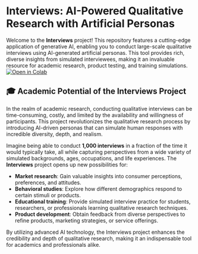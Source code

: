 # Interviews: AI-Powered Qualitative Research with Artificial Personas

Welcome to the **Interviews** project! This repository features a cutting-edge application of generative AI, enabling you to conduct large-scale qualitative interviews using AI-generated artificial personas. This tool provides rich, diverse insights from simulated interviewees, making it an invaluable resource for academic research, product testing, and training simulations.
[![Open in Colab](https://colab.research.google.com/assets/colab-badge.svg)](https://colab.research.google.com/github/yourusername/interviews/blob/main/notebook.ipynb)

## 🎓 Academic Potential of the Interviews Project

In the realm of academic research, conducting qualitative interviews can be time-consuming, costly, and limited by the availability and willingness of participants. This project revolutionizes the qualitative research process by introducing AI-driven personas that can simulate human responses with incredible diversity, depth, and realism.

Imagine being able to conduct **1,000 interviews** in a fraction of the time it would typically take, all while capturing perspectives from a wide variety of simulated backgrounds, ages, occupations, and life experiences. The **Interviews** project opens up new possibilities for:

- **Market research**: Gain valuable insights into consumer perceptions, preferences, and attitudes.
- **Behavioral studies**: Explore how different demographics respond to certain stimuli or products.
- **Educational training**: Provide simulated interview practice for students, researchers, or professionals learning qualitative research techniques.
- **Product development**: Obtain feedback from diverse perspectives to refine products, marketing strategies, or service offerings.

By utilizing advanced AI technology, the Interviews project enhances the credibility and depth of qualitative research, making it an indispensable tool for academics and professionals alike.
